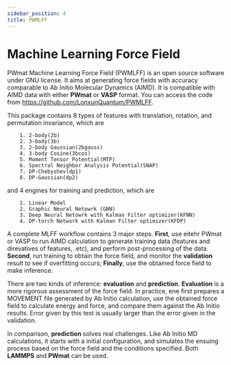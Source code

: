 ```yaml
---
sidebar_position: 4
title: PWMLFF
---
```


# Machine Learning Force Field

PWmat Machine Learning Force Field (PWMLFF) is an open source software under GNU license. It aims at generating force fields with accuracy comparable to Ab Initio Molecular Dynamics (AIMD). It is compatible with AIMD data with either **PWmat** or **VASP** format. You can access the code from https://github.com/LonxunQuantum/PWMLFF.


This package contains 8 types of features with translation, rotation, and permutation invariance, which are

        1. 2-body(2b)
        2. 3-body(3b)
        3. 2-body Gaussian(2bgauss)
        4. 3-body Cosine(3bcos)
        5. Moment Tensor Potential(MTP)
        6. Spectral Neighbor Analysis Potential(SNAP)
        7. DP-Chebyshev(dp1)
        8. DP-Gaussian(dp2)

and 4 engines for training and prediction, which are

        1. Linear Model
        2. Graphic Neural Netowrk (GNN)
        3. Deep Neural Netowrk with Kalman Filter optimizer(KFNN)
        4. DP-torch Network with Kalman Filter optimizer(KFDP)

A complete MLFF workflow contains 3 major steps. **First**, use eitehr PWmat or VASP to run AIMD calculation to generate training data (features and direvatives of features, .etc), and perform post-processing of the data. **Second**, run training to obtain the force field, and monitor the **validation** result to see if overfitting occurs; **Finally**, use the obtained force field to make inference.

There are two kinds of inference: **evaluation** and **prediction**. **Evaluation** is a more rigorous assessment of the force field. In practice, ene first prepares a MOVEMENT file generated by Ab Initio calculation, use the obtained force field to calculate energy and force, and compare them against the Ab Initio results. Error given by this test is usually larger than the error given in the validation.

In comparison, **prediction** solves real challenges. Like Ab Initio MD calculations, it starts with a initial configuration, and simulates the ensuing process based on the force field and the conditions specified. Both **LAMMPS** and **PWmat** can be used.
